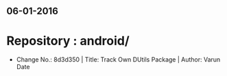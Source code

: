06-01-2016
----------

# Repository : android/
- Change No.: 8d3d350 | Title: Track Own DUtils Package | Author: Varun Date 
